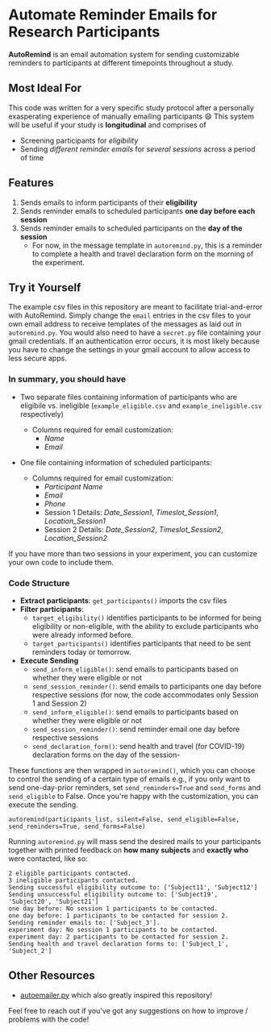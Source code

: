 # Automate Reminder Emails for Research Participants

**AutoRemind** is an email automation system for sending customizable reminders to participants at different timepoints throughout a study.

## Most Ideal For
This code was written for a very specific study protocol after a personally exasperating experience of manually emailing participants :smile:
This system will be useful if your study is **longitudinal** and comprises of
- Screening participants for *eligibility*
- Sending *different reminder emails* for *several sessions* across a period of time


## Features
1) Sends emails to inform participants of their **eligibility**
2) Sends reminder emails to scheduled participants **one day before each session**
3) Sends reminder emails to scheduled participants on the **day of the session**
   - For now, in the message template in `autoremind.py`, this is a reminder to complete a health and travel declaration form on the morning of the experiment.

## Try it Yourself 
The example csv files in this repository are meant to facilitate trial-and-error with AutoRemind. Simply change the `email` entries in the csv files to your own email address to receive templates of the messages as laid out in `autoremind.py`. You would also need to have a `secret.py` file containing your gmail credentials. If an authentication error occurs, it is most likely because you have to change the settings in your gmail account to allow access to less secure apps.

### In summary, you should have
- Two separate files containing information of participants who are eligibile vs. ineligible (`example_eligible.csv` and `example_ineligible.csv` respectively)
  - Columns required for email customization:
    - *Name*
    - *Email*
 
- One file containing information of scheduled participants:
  - Columns required for email customization:
    - *Participant Name*
    - *Email*
    - *Phone*
    - Session 1 Details: *Date_Session1*, *Timeslot_Session1*, *Location_Session1*
    - Session 2 Details: *Date_Session2*, *Timeslot_Session2*, *Location_Session2*

If you have more than two sessions in your experiment, you can customize your own code to include them.

### Code Structure

- **Extract participants**: `get_participants()` imports the csv files 
- **Filter participants**:
  - `target_eligibility()` identifies participants to be informed for being eligibility or non-eligible, with the ability to exclude participants who were already informed before.
  - `target_participants()` identifies participants that need to be sent reminders today or tomorrow.
- **Execute Sending**
  - `send_inform_eligible()`: send emails to participants based on whether they were eligible or not
  - `send_session_reminder()`: send emails to participants one day before respective sessions (for now, the code accommodates only Session 1 and Session 2)
  - `send_inform_eligible()`: send emails to participants based on whether they were eligible or not
  - `send_session_reminder()`: send reminder email one day before respective sessions
  - `send_declaration_form()`: send health and travel (for COVID-19) declaration forms on the day of the session-
 
These functions are then wrapped in `autoremind()`, which you can choose to control the sending of a certain type of emails e.g., if you only want to send one-day-prior reminders, set `send_reminders=True` and `send_forms` and `send_eligible` to False. Once you're happy with the customization, you can execute the sending.
```
autoremind(participants_list, silent=False, send_eligible=False, send_reminders=True, send_forms=False)
```                         

Running `autoremind.py` will mass send the desired mails to your participants together with printed feedback on **how many subjects** and **exactly who** were contacted, like so:
```
2 eligible participants contacted.
3 ineligible participants contacted.
Sending successful eligibility outcome to: ['Subject11', 'Subject12']
Sending unsuccessful eligibility outcome to: ['Subject19', 'Subject20', 'Subject21']
one day before: No session 1 participants to be contacted.
one day before: 1 participants to be contacted for session 2.
Sending reminder emails to: ['Subject_3'].
experiment day: No session 1 participants to be contacted.
experiment day: 2 participants to be contacted for session 2.
Sending health and travel declaration forms to: ['Subject_1', 'Subject_2']
```



## Other Resources
- [autoemailer.py](https://github.com/colinquirk/autoemailer/) which also greatly inspired this repository!


Feel free to reach out if you've got any suggestions on how to improve / problems with the code!
